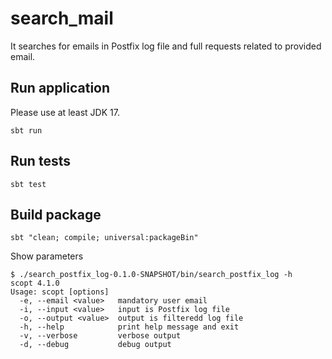 # search_mail

It searches for emails in Postfix log file and full requests related to provided email.

## Run application

Please use at least JDK 17.

```shell
sbt run
```

## Run tests

```shell
sbt test
```

## Build package

```shell
sbt "clean; compile; universal:packageBin"
```

Show parameters

```shell
$ ./search_postfix_log-0.1.0-SNAPSHOT/bin/search_postfix_log -h
scopt 4.1.0
Usage: scopt [options]
  -e, --email <value>   mandatory user email
  -i, --input <value>   input is Postfix log file
  -o, --output <value>  output is filteredd log file
  -h, --help            print help message and exit
  -v, --verbose         verbose output
  -d, --debug           debug output
```
